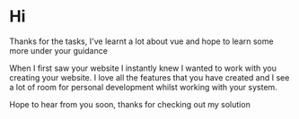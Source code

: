 # Hi

Thanks for the tasks, I've learnt a lot about vue and hope to learn some more under your guidance

When I first saw your website I instantly knew I wanted to work with you creating your website.
I love all the features that you have created and I see a lot of room for personal development whilst working with your system.

Hope to hear from you soon, thanks for checking out my solution
